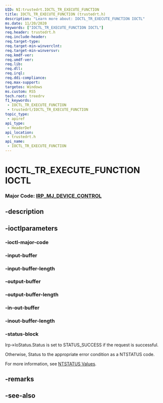 ```yaml
---
UID: NI:trustedrt.IOCTL_TR_EXECUTE_FUNCTION
title: IOCTL_TR_EXECUTE_FUNCTION (trustedrt.h)
description: "Learn more about: IOCTL_TR_EXECUTE_FUNCTION IOCTL"
ms.date: 11/20/2020
keywords: ["IOCTL_TR_EXECUTE_FUNCTION IOCTL"]
req.header: trustedrt.h
req.include-header: 
req.target-type: 
req.target-min-winverclnt: 
req.target-min-winversvr: 
req.kmdf-ver: 
req.umdf-ver: 
req.lib: 
req.dll: 
req.irql: 
req.ddi-compliance: 
req.max-support: 
targetos: Windows
ms.custom: RS5
tech.root: treedrv
f1_keywords:
 - IOCTL_TR_EXECUTE_FUNCTION
 - trustedrt/IOCTL_TR_EXECUTE_FUNCTION
topic_type:
 - apiref
api_type:
 - HeaderDef
api_location:
 - trustedrt.h
api_name:
 - IOCTL_TR_EXECUTE_FUNCTION
---
```


# IOCTL_TR_EXECUTE_FUNCTION IOCTL

### Major Code:  [IRP_MJ_DEVICE_CONTROL](/windows-hardware/drivers/kernel/irp-mj-device-control)

## -description

## -ioctlparameters

### -ioctl-major-code

### -input-buffer

### -input-buffer-length

### -output-buffer

### -output-buffer-length

### -in-out-buffer

### -inout-buffer-length

### -status-block

Irp->IoStatus.Status is set to STATUS_SUCCESS if the request is successful.

Otherwise, Status to the appropriate error condition as a NTSTATUS code.

For more information, see [NTSTATUS Values](/windows-hardware/drivers/kernel/using-ntstatus-values).

## -remarks

## -see-also

